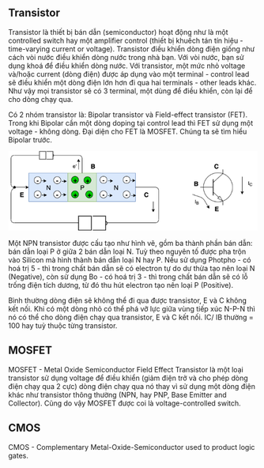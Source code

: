 ## Transistor

Transistor là thiết bị bán dẫn (semiconductor) hoạt động như là một controlled switch hay một amplifier control (thiết bị khuếch tán tín hiệu - time-varying current or voltage). Transistor điều khiển dòng điện giống như cách vòi nước điều khiển dòng nước trong nhà bạn. Với vòi nước, bạn sử dụng khoá để điều khiển dòng nước. Với transistor, một mức nhỏ voltage và/hoặc current (dòng điện) được áp dụng vào một terminal - control lead sẽ điều khiển một dòng điện lớn hơn đi qua hai terminals - other leads khác. Như vậy mọi transistor sẽ có 3 terminal, một dùng để điều khiển, còn lại để cho dòng chạy qua.

Có 2 nhóm transistor là: Bipolar transistor và Field-effect transistor (FET). Trong khi Bipolar cần một dòng doping tại control lead thì FET sử dụng một voltage - không dòng. Đại diện cho FET là MOSFET. Chúng ta sẽ tìm hiểu Bipolar trước.

![bipolar_npn](img/bipolar_npn.png)

Một NPN transistor được cấu tạo như hình vẽ, gồm ba thành phần bán dẫn: bán dẫn loại P ở giữa 2 bán dẫn loại N. Tuỳ theo nguyên tố được pha trộn vào Silicon mà hình thành bán dẫn loại N hay P. Nếu sử dụng Photpho - có hoá trị 5 - thì trong chất bán dẫn sẽ có electron tự do dư thừa tạo nên loại N (Negative), còn sử dụng Bo - có hoá trị 3 - thì trong chất bán dẫn sẽ có lỗ trống điện tích dương, từ đó thu hút electron tạo nên loại P (Positive).

Bình thường dòng điện sẽ không thể đi qua được transistor, E và C không kết nối. Khi có một dòng nhỏ có thể phá vỡ lực giữa vùng tiếp xúc N-P-N thì nó có thể cho dòng điện chạy qua transistor, E và C kết nối. IC/ IB thường = 100 hay tuỳ thuộc từng transistor.

## MOSFET

MOSFET - Metal Oxide Semiconductor Field Effect Transistor là một loại transistor sử dụng voltage để điều khiển (giảm điện trở và cho phép dòng điện chạy qua 2 cực) dòng điện chạy qua nó thay vì sử dụng một dòng điện khác như transistor thông thường (NPN, hay PNP, Base Emitter and Collector). Cũng do vậy MOSFET được coi là voltage-controlled switch.

## CMOS

CMOS - Complementary Metal-Oxide-Semiconductor used to product logic gates. 